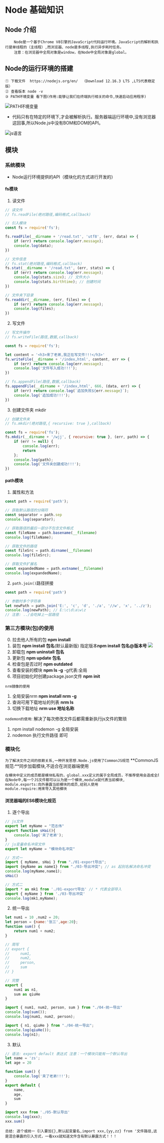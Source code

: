 # Node 基础知识

## Node 介绍

```text
    Node是一个基于Chrome V8引擎的JavaScript代码运行环境。JavaScript的解析和执行是单线程的（主线程）,而浏览器、node是多线程,执行异步耗时任务。
    注意：在浏览器中全局对象是window，在Node中全局对象是global。
```
## Node的运行环境的搭建

```text
① 下载文件  https://nodejs.org/en/  （Download 12.16.3 LTS ,LTS代表稳定版）
② 查看版本 node -v
③ PATH环境变量 看下图(作用:能够让我们在终端执行相关的命令,快速启动应用程序)
```
![PATH环境变量](./img/图片1.png)

* 代码只有在特定的环境下,才会被解析执行。服务器端运行环境中,没有浏览器这回事,所以Node.js中没有BOM和DOM的API。

![js语言](./img/2.png)

## 模块
### 系统模块
* Node运行环境提供的API（模块化的方式进行开发的）

#### fs模块
1. 读文件
```js
// 读文件
// fs.readFile(绝对路径,编码格式,callback)

// 引入模块
const fs = require('fs');

fs.readFile(__dirname + '/read.txt', 'utf8', (err, data) => {
    if (err) return console.log(err.message);
    console.log(data);
})

// 文件信息
// fs.stat(绝对路径,编码格式,callback)
fs.stat(__dirname + '/read.txt', (err, stats) => {
    if (err) return console.log(err.message);
    console.log(stats.size); // 文件大小
    console.log(stats.birthtime); // 创建时间
})

// 文件夹下目录
fs.readdir(__dirname, (err, files) => {
    if (err) return console.log(err.message);
    console.log(files);
})
```
2. 写文件
```js
// 写文件操作
// fs.writeFile(路径,数据,callback)

const fs = require('fs');

let content = '<h3>来了老弟,我正在写文件!!!</h3>'
fs.writeFile(__dirname + '/index,html', content, err => {
    if (err) return console.log(err.message);
    console.log('文件写入成功!!!');
})

// fs.appendFile(路径,数据,callback)
fs.appendFile(__dirname + '/index,html', 666, (data, err) => {
    if (err) return console.log(`追加失败${err.message}`);
    console.log('追加成功!!!');
})
```
3. 创建文件夹 mkdir
```js
// 创建文件夹
// fs.mkdir(绝对路径,{ recursive: true },callback)

const fs = require('fs');
fs.mkdir(__dirname + '/wjj', { recursive: true }, (err, path) => {
    if (err != null) {
        console.log(err);
        return
    };
    console.log(path);
    console.log('文件夹创建成功!!!');
})
```
#### path模块
1. 属性和方法
```js
const path = require('path');

// 获取默认路径的分隔符
const separator = path.sep
console.log(separator);

// 获取路径的最后一部分不包含文件格式
const fileName = path.basename(__filename)
console.log(fileName);

// 获取文件的路径 
const fileSrc = path.dirname(__filename)
console.log(fileSrc);

// 获取文件扩展名
const expandedName = path.extname(__filename)
console.log(expandedName);
```
2. `path.join()`路径拼接
```js
const path = require('path')

// 参数时多个字符串
let newPath = path.join('E:', 'c', 'd', './a', '//w', 'x', '../z');
console.log(newPath); // E:\c\d\a\w\z  
// 注意: ../会吃掉上一层路径
```
### 第三方模块(包)的使用
0. 拉去他人所有的包 **npm install**
1. 装包 **npm install 包名**(默认最新版) 指定版本**npm install 包名@版本号**
![](./img/3.png)
2. 卸载包 **npm uninstall 包名**
3. 更新包 **npm update 包名**
4. 检查包是否过时 **npm outdated**
5. 查看安装的模块 **npm ls -g** -g代表:全局
6. 项目初始化时创建package.json文件 **npm init**

`nrm镜像的使用`
1. 全局安装nrm **npm install nrm -g**
2. 查询可用下载地址的列表 **nrm ls**
3. 切换下载地址 **nrm use 地址名称**

`nodemon的使用`: 解决了每次修改文件后都需重新执行js文件的繁琐
1. npm install nodemon -g 全局安装
2. nodemon 执行文件路径 即可

### 模块化
`为了解决文件之间的依赖关系,一种开发思想.Node.js使用了CommonJS规范`
**CommonJS规范:**同步加载模块,不适合在浏览器端使用
```txt
在模块中定义的成员都是模块私有的，global.xxx定义的属于全局成员，不推荐使用会造成全局变量污染。
在Node中,每一个JS文件都可以认为是一个模块,module就代表当前模块,
module.exports:向外暴露当前模块的成员,给别人使用
module.require:用来导入其他模块
```
#### 浏览器端的ES6模块化规范
1. 逐个导出
```js
// js文件
export let myName = "范志伟"
export function sHai(){
    console.log('来了老弟');
}
// js变量命名冲突文件
export let myName = "模块命名冲突"
```
```js
// 方式一
import { myName, sHai } from "./01-export导出";
import {myName as name1} from "./03-导出冲突"; // as 起别名解决命名冲突
console.log(myName,name1);
sHai()

// 方式二
import * as mk1 from './01-export导出' // * 代表全部导入
import { myName } from './03-导出冲突'
console.log(mk1,myName);
```
2. 统一导出
```js
let num1 = 10 ,num2 = 20;
let person = {name:'张三',age:20};
function sum() {
    return num1 + num2;
}

// 简写
// export {
//     num1,
//     num2,
//     person,
//     sum
// }

// 完整
export {
    num1 as n1,
    sum as qiuHe
}
```
```js
import { num1, num2, person, sum } from "./04-统一导出"
console.log(sum());
console.log(num1, num2, person);

import { n1, qiuHe } from "./04-统一导出";
console.log(qiuHe());
console.log(n1);
```
3. 默认
```js
// 语法: export default 表达式 注意：一个模块只能有一个默认导出
let name = 'zs';
let age = 20

function sum() {
    console.log('来了老弟!!!');
}
export default {
    name,
    age,
    sum
}
```
```js
import xxx from './05-默认导出'
console.log(xxx);
xxx.sum()
```
`总结: 逐个或统一 引入要加{},默认起变量名,import xxx,{yy,zz} from '文件路径,这是混合暴露的引入方式，一看xxx就知道文件含有默认暴露方式！！！`


